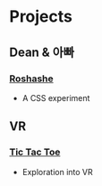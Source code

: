 
# Projects

## Dean & 아빠

### [Roshashe](/lab/dean-and-appa/constellations-maker/)
- A CSS experiment

## VR
### [Tic Tac Toe](/lab/vr/tic-tac-toe/)
- Exploration into VR